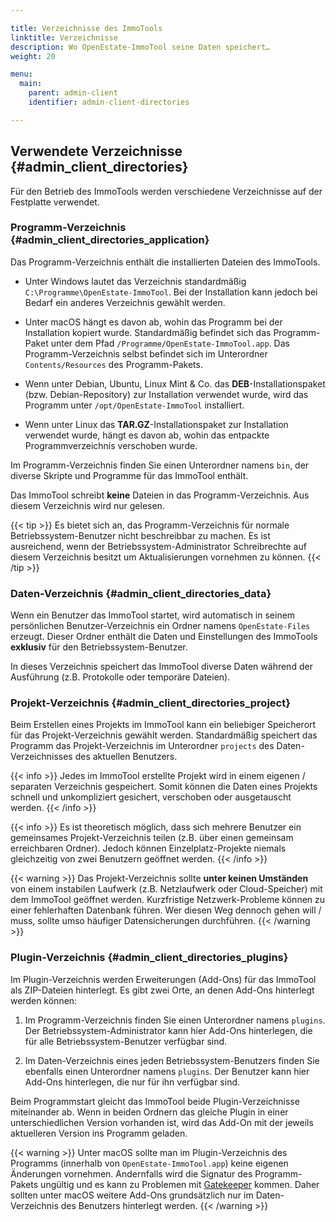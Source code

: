 ```yaml
---

title: Verzeichnisse des ImmoTools
linktitle: Verzeichnisse
description: Wo OpenEstate-ImmoTool seine Daten speichert…
weight: 20

menu:
  main:
    parent: admin-client
    identifier: admin-client-directories

---
```


## Verwendete Verzeichnisse {#admin_client_directories}

Für den Betrieb des ImmoTools werden verschiedene Verzeichnisse auf der Festplatte verwendet.


### Programm-Verzeichnis {#admin_client_directories_application}

Das Programm-Verzeichnis enthält die installierten Dateien des ImmoTools.

-   Unter Windows lautet das Verzeichnis standardmäßig `C:\Programme\OpenEstate-ImmoTool`. Bei der Installation kann jedoch bei Bedarf ein anderes Verzeichnis gewählt werden.

-   Unter macOS hängt es davon ab, wohin das Programm bei der Installation kopiert wurde. Standardmäßig befindet sich das Programm-Paket unter dem Pfad `/Programme/OpenEstate-ImmoTool.app`. Das Programm-Verzeichnis selbst befindet sich im Unterordner `Contents/Resources` des Programm-Pakets.

-   Wenn unter Debian, Ubuntu, Linux Mint & Co. das **DEB**-Installationspaket (bzw. Debian-Repository) zur Installation verwendet wurde, wird das Programm unter `/opt/OpenEstate-ImmoTool` installiert.

-   Wenn unter Linux das **TAR.GZ**-Installationspaket zur Installation verwendet wurde, hängt es davon ab, wohin das entpackte Programmverzeichnis verschoben wurde.

Im Programm-Verzeichnis finden Sie einen Unterordner namens `bin`, der diverse Skripte und Programme für das ImmoTool enthält.

Das ImmoTool schreibt **keine** Dateien in das Programm-Verzeichnis. Aus diesem Verzeichnis wird nur gelesen.

{{< tip >}}
Es bietet sich an, das Programm-Verzeichnis für normale Betriebssystem-Benutzer nicht beschreibbar zu machen. Es ist ausreichend, wenn der Betriebssystem-Administrator Schreibrechte auf diesem Verzeichnis besitzt um Aktualisierungen vornehmen zu können. 
{{< /tip >}}


### Daten-Verzeichnis {#admin_client_directories_data}

Wenn ein Benutzer das ImmoTool startet, wird automatisch in seinem persönlichen Benutzer-Verzeichnis ein Ordner namens `OpenEstate-Files` erzeugt. Dieser Ordner enthält die Daten und Einstellungen des ImmoTools **exklusiv** für den Betriebssystem-Benutzer.

In dieses Verzeichnis speichert das ImmoTool diverse Daten während der Ausführung (z.B. Protokolle oder temporäre Dateien).


### Projekt-Verzeichnis {#admin_client_directories_project}

Beim Erstellen eines Projekts im ImmoTool kann ein beliebiger Speicherort für das Projekt-Verzeichnis gewählt werden. Standardmäßig speichert das Programm das Projekt-Verzeichnis im Unterordner `projects` des Daten-Verzeichnisses des aktuellen Benutzers. 

{{< info >}}
Jedes im ImmoTool erstellte Projekt wird in einem eigenen / separaten Verzeichnis gespeichert. Somit können die Daten eines Projekts schnell und unkompliziert gesichert, verschoben oder ausgetauscht werden.
{{< /info >}}

{{< info >}}
Es ist theoretisch möglich, dass sich mehrere Benutzer ein gemeinsames Projekt-Verzeichnis teilen (z.B. über einen gemeinsam erreichbaren Ordner). Jedoch können Einzelplatz-Projekte niemals gleichzeitig von zwei Benutzern geöffnet werden.
{{< /info >}}

{{< warning >}}
Das Projekt-Verzeichnis sollte **unter keinen Umständen** von einem instabilen Laufwerk (z.B. Netzlaufwerk oder Cloud-Speicher) mit dem ImmoTool geöffnet werden. Kurzfristige Netzwerk-Probleme können zu einer fehlerhaften Datenbank führen. Wer diesen Weg dennoch gehen will / muss, sollte umso häufiger Datensicherungen durchführen.
{{< /warning >}}


### Plugin-Verzeichnis {#admin_client_directories_plugins}

Im Plugin-Verzeichnis werden Erweiterungen (Add-Ons) für das ImmoTool als ZIP-Dateien hinterlegt. Es gibt zwei Orte, an denen Add-Ons hinterlegt werden können:

1.  Im Programm-Verzeichnis finden Sie einen Unterordner namens `plugins`. Der Betriebssystem-Administrator kann hier Add-Ons hinterlegen, die für alle Betriebssystem-Benutzer verfügbar sind.

2.  Im Daten-Verzeichnis eines jeden Betriebssystem-Benutzers finden Sie ebenfalls einen Unterordner namens `plugins`. Der Benutzer kann hier Add-Ons hinterlegen, die nur für ihn verfügbar sind.

Beim Programmstart gleicht das ImmoTool beide Plugin-Verzeichnisse miteinander ab. Wenn in beiden Ordnern das gleiche Plugin in einer unterschiedlichen Version vorhanden ist, wird das Add-On mit der jeweils aktuelleren Version ins Programm geladen.

{{< warning >}}
Unter macOS sollte man im Plugin-Verzeichnis des Programms (innerhalb von `OpenEstate-ImmoTool.app`) keine eigenen Änderungen vornehmen. Andernfalls wird die Signatur des Programm-Pakets ungültig und es kann zu Problemen mit [Gatekeeper](https://support.apple.com/de-de/HT202491) kommen. Daher sollten unter macOS weitere Add-Ons grundsätzlich nur im Daten-Verzeichnis des Benutzers hinterlegt werden.
{{< /warning >}}
